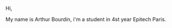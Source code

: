 Hi,

My name is Arthur Bourdin, i'm a student in 4st year Epitech Paris.

<!---
kepalas02/kepalas02 is a special repository because its `README.md` (this file) appears on your GitHub profile.
You can click the Preview link to take a look at your changes.
--->
